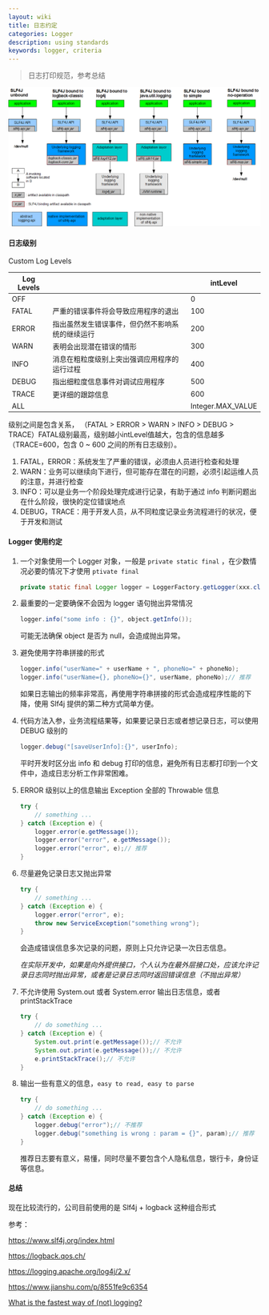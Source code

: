 ```yaml
---
layout: wiki
title: 日志约定
categories: Logger
description: using standards
keywords: logger, criteria
---
```


> 日志打印规范，参考总结

![](/images/wiki/concrete-bindings.png)

#### 日志级别

Custom Log Levels

| Log Levels |                                                  | intLevel          |
| ---------- | ------------------------------------------------ | ----------------- |
| OFF        |                                                  | 0                 |
| FATAL      | 严重的错误事件将会导致应用程序的退出             | 100               |
| ERROR      | 指出虽然发生错误事件，但仍然不影响系统的继续运行 | 200               |
| WARN       | 表明会出现潜在错误的情形                         | 300               |
| INFO       | 消息在粗粒度级别上突出强调应用程序的运行过程     | 400               |
| DEBUG      | 指出细粒度信息事件对调试应用程序                 | 500               |
| TRACE      | 更详细的跟踪信息                                 | 600               |
| ALL        |                                                  | Integer.MAX_VALUE |

级别之间是包含关系， （FATAL > ERROR > WARN > INFO > DEBUG > TRACE）FATAL级别最高，级别越小intLevel值越大，包含的信息越多（TRACE=600，包含 0 ~ 600 之间的所有日志级别）。

1. FATAL，ERROR：系统发生了严重的错误，必须由人员进行检查和处理
2. WARN：业务可以继续向下进行，但可能存在潜在的问题，必须引起运维人员的注意，并进行检查
3. INFO：可以是业务一个阶段处理完成进行记录，有助于通过 info 判断问题出在什么阶段，很快的定位错误地点
4. DEBUG，TRACE：用于开发人员，从不同粒度记录业务流程进行的状况，便于开发和测试

#### Logger 使用约定

1. 一个对象使用一个 Logger 对象，一般是 `private static final` ，在少数情况必要的情况下才使用 `ptivate final` 

   ```java
   private static final Logger logger = LoggerFactory.getLogger(xxx.class);
   ```

2. 最重要的一定要确保不会因为 logger 语句抛出异常情况

   ```java
   logger.info("some info : {}", object.getInfo());
   ```

   可能无法确保 object 是否为 null，会造成抛出异常。

3. 避免使用字符串拼接的形式

   ```java
   logger.info("userName=" + userName + ", phoneNo=" + phoneNo);
   logger.info("userName={}, phoneNo={}", userName, phoneNo);// 推荐
   ```
   如果日志输出的频率非常高，再使用字符串拼接的形式会造成程序性能的下降，使用 Slf4j 提供的第二种方式简单方便。

4. 代码方法入参，业务流程结果等，如果要记录日志或者想记录日志，可以使用 DEBUG 级别的

   ```java
   logger.debug("[saveUserInfo]:{}", userInfo);
   ```

   平时开发时区分出 info 和 debug 打印的信息，避免所有日志都打印到一个文件中，造成日志分析工作非常困难。

5. ERROR 级别以上的信息输出 Exception 全部的 Throwable 信息

   ```java
   try {
       // something ...
   } catch (Exception e) {
       logger.error(e.getMessage());
       logger.error("error", e.getMessage());
       logger.error("error", e);// 推荐
   }
   ```

6. 尽量避免记录日志又抛出异常

   ```java
   try {
       // something ...
   } catch (Exception e) {
       logger.error("error", e);
       throw new ServiceException("something wrong");
   }
   ```

   会造成错误信息多次记录的问题，原则上只允许记录一次日志信息。

   *在实际开发中，如果是向外提供接口，个人认为在最外层接口处，应该允许记录日志同时抛出异常，或者是记录日志同时返回错误信息（不抛出异常）* 

7. 不允许使用 System.out 或者 System.error 输出日志信息，或者 printStackTrace

   ```java
   try {
       // do something ...
   } catch (Exception e) {
       System.out.print(e.getMessage());// 不允许
       System.out.print(e.getMessage());// 不允许
       e.printStackTrace();// 不允许
   }
   ```

8. 输出一些有意义的信息，`easy to read, easy to parse ` 

   ```java
   try {
       // do something ...
   } catch (Exception e) {
       logger.debug("error");// 不推荐
       logger.debug("something is wrong : param = {}", param);// 推荐
   }
   ```

   推荐日志要有意义，易懂，同时尽量不要包含个人隐私信息，银行卡，身份证等信息。

#### 总结

现在比较流行的，公司目前使用的是 Slf4j + logback 这种组合形式

参考：

https://www.slf4j.org/index.html

https://logback.qos.ch/

https://logging.apache.org/log4j/2.x/

https://www.jianshu.com/p/8551fe9c6354

[What is the fastest way of (not) logging?](https://www.slf4j.org/faq.html#logging_performance)  
